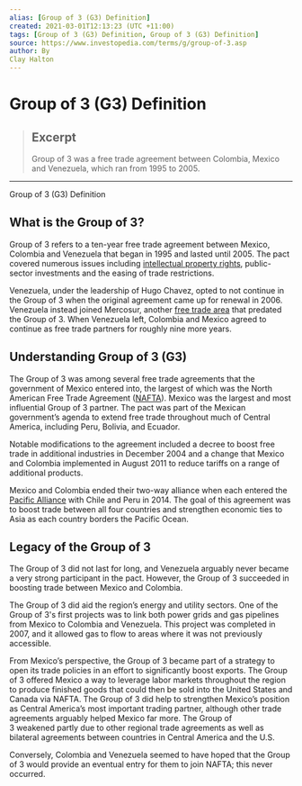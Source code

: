 ```yaml
---
alias: [Group of 3 (G3) Definition]
created: 2021-03-01T12:13:23 (UTC +11:00)
tags: [Group of 3 (G3) Definition, Group of 3 (G3) Definition]
source: https://www.investopedia.com/terms/g/group-of-3.asp
author: By
Clay Halton
---
```


# Group of 3 (G3) Definition

> ## Excerpt
> Group of 3 was a free trade agreement between Colombia, Mexico and Venezuela, which ran from 1995 to 2005.

---

Group of 3 (G3) Definition
## What is the Group of 3?

Group of 3 refers to a ten-year free trade agreement between Mexico, Colombia and Venezuela that began in 1995 and lasted until 2005. The pact covered numerous issues including [intellectual property rights](https://www.investopedia.com/terms/i/intellectualproperty.asp), public-sector investments and the easing of trade restrictions.

Venezuela, under the leadership of Hugo Chavez, opted to not continue in the Group of 3 when the original agreement came up for renewal in 2006. Venezuela instead joined Mercosur, another [free trade area](https://www.investopedia.com/terms/f/free_trade_area.asp) that predated the Group of 3. When Venezuela left, Colombia and Mexico agreed to continue as free trade partners for roughly nine more years.

## Understanding Group of 3 (G3)

The Group of 3 was among several free trade agreements that the government of Mexico entered into, the largest of which was the North American Free Trade Agreement ([NAFTA](https://www.investopedia.com/terms/n/nafta.asp)). Mexico was the largest and most influential Group of 3 partner. The pact was part of the Mexican government’s agenda to extend free trade throughout much of Central America, including Peru, Bolivia, and Ecuador.

Notable modifications to the agreement included a decree to boost free trade in additional industries in December 2004 and a change that Mexico and Colombia implemented in August 2011 to reduce tariffs on a range of additional products.

Mexico and Colombia ended their two-way alliance when each entered the [Pacific Alliance](https://alianzapacifico.net/en/what-is-the-pacific-alliance/) with Chile and Peru in 2014. The goal of this agreement was to boost trade between all four countries and strengthen economic ties to Asia as each country borders the Pacific Ocean.

## Legacy of the Group of 3

The Group of 3 did not last for long, and Venezuela arguably never became a very strong participant in the pact. However, the Group of 3 succeeded in boosting trade between Mexico and Colombia.

The Group of 3 did aid the region’s energy and utility sectors. One of the Group of 3's first projects was to link both power grids and gas pipelines from Mexico to Colombia and Venezuela. This project was completed in 2007, and it allowed gas to flow to areas where it was not previously accessible.

From Mexico’s perspective, the Group of 3 became part of a strategy to open its trade policies in an effort to significantly boost exports. The Group of 3 offered Mexico a way to leverage labor markets throughout the region to produce finished goods that could then be sold into the United States and Canada via NAFTA. The Group of 3 did help to strengthen Mexico’s position as Central America’s most important trading partner, although other trade agreements arguably helped Mexico far more. The Group of 3 weakened partly due to other regional trade agreements as well as bilateral agreements between countries in Central America and the U.S.

Conversely, Colombia and Venezuela seemed to have hoped that the Group of 3 would provide an eventual entry for them to join NAFTA; this never occurred.
